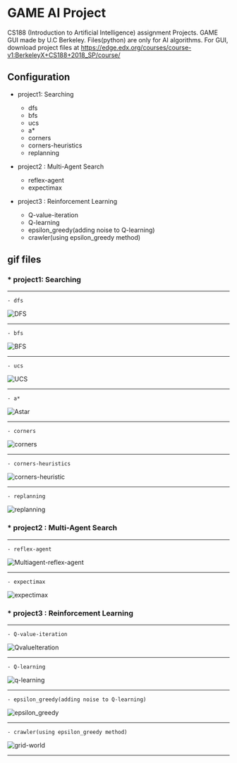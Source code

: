 # GAME AI Project

CS188 (Introduction to Artificial Intelligence) assignment Projects.
GAME GUI made by U.C Berkeley. 
Files(python) are only for AI algorithms.
For GUI, download project files at
https://edge.edx.org/courses/course-v1:BerkeleyX+CS188+2018_SP/course/

## Configuration
* project1: Searching
	- dfs
	- bfs
	- ucs
	- a*
	- corners
	- corners-heuristics
	- replanning

* project2 : Multi-Agent Search
	- reflex-agent
	- expectimax

* project3 : Reinforcement Learning
	- Q-value-iteration
	- Q-learning
	- epsilon_greedy(adding noise to Q-learning)
	- crawler(using epsilon_greedy method)

## gif files

### * project1: Searching
***
	- dfs
![DFS](https://user-images.githubusercontent.com/43023361/60770720-39f32080-a119-11e9-9660-00d58dea68ad.gif)
***
	- bfs
![BFS](https://user-images.githubusercontent.com/43023361/60770730-4c6d5a00-a119-11e9-870f-accdd0bfb7c4.gif)
***
	- ucs
![UCS](https://user-images.githubusercontent.com/43023361/60770734-55f6c200-a119-11e9-93e0-f6bb3e785ea0.gif)
***
	- a*
![Astar](https://user-images.githubusercontent.com/43023361/60770741-627b1a80-a119-11e9-9e51-f0e24efe1beb.gif)
***
	- corners
![corners](https://user-images.githubusercontent.com/43023361/60770745-6c048280-a119-11e9-974f-72f5c3cf3dfd.gif)
***
	- corners-heuristics
![corners-heuristic](https://user-images.githubusercontent.com/43023361/60770749-745cbd80-a119-11e9-98cf-e78075582d17.gif)
***
	- replanning
![replanning](https://user-images.githubusercontent.com/43023361/60770755-7de62580-a119-11e9-9bc8-9cf962398097.gif)


### * project2 : Multi-Agent Search
***	
	- reflex-agent
![Multiagent-reflex-agent](https://user-images.githubusercontent.com/43023361/60770759-88a0ba80-a119-11e9-9d11-8a359b28b36c.gif)
***
	- expectimax
![expectimax](https://user-images.githubusercontent.com/43023361/60770760-922a2280-a119-11e9-860e-c1af255caa14.gif)


### * project3 : Reinforcement Learning
***
	- Q-value-iteration
![QvalueIteration](https://user-images.githubusercontent.com/43023361/60770766-9c4c2100-a119-11e9-97e1-b194fb01376c.gif)
***
	- Q-learning
![q-learning](https://user-images.githubusercontent.com/43023361/60770771-a2420200-a119-11e9-901e-bda0012106b2.gif)
***
	- epsilon_greedy(adding noise to Q-learning)
![epsilon_greedy](https://user-images.githubusercontent.com/43023361/60770775-a9691000-a119-11e9-9fdb-8495bc2a4269.gif)
***
	- crawler(using epsilon_greedy method)
![grid-world](https://user-images.githubusercontent.com/43023361/60770780-b38b0e80-a119-11e9-839e-c9ae9794630e.gif)
***

